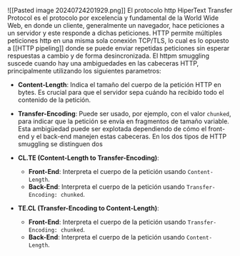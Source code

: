 ![[Pasted image 20240724201929.png]]
El protocolo http HiperText Transfer Protocol es el protocolo por excelencia y fundamental de la World Wide Web, en donde un cliente, generalmente un navegador, hace peticiones a un servidor y este responde a dichas peticiones. HTTP permite múltiples peticiones http en una misma sola conexión TCP/TLS, lo cual es lo opuesto a [[HTTP pipeling]] donde se puede enviar repetidas peticiones sin esperar respuestas a cambio y de forma desincronizada. 
El httpm smuggling suscede cuando hay una ambiguedades  en las cabeceras HTTP, principalmente utilizando los siguientes parametros:
- **Content-Length**: Indica el tamaño del cuerpo de la petición HTTP en bytes. Es crucial para que el servidor sepa cuándo ha recibido todo el contenido de la petición.
- **Transfer-Encoding**: Puede ser usado, por ejemplo, con el valor `chunked`, para indicar que la petición se envía en fragmentos de tamaño variable.
Esta ambigüedad puede ser explotada dependiendo de cómo el front-end y el back-end manejen estas cabeceras.
En los dos tipos de HTTP smuggling se distinguen dos 
- **CL.TE (Content-Length to Transfer-Encoding)**:
    
    - **Front-End**: Interpreta el cuerpo de la petición usando `Content-Length`.
    - **Back-End**: Interpreta el cuerpo de la petición usando `Transfer-Encoding: chunked`.
- **TE.CL (Transfer-Encoding to Content-Length)**:
    
    - **Front-End**: Interpreta el cuerpo de la petición usando `Transfer-Encoding: chunked`.
    - **Back-End**: Interpreta el cuerpo de la petición usando `Content-Length`.